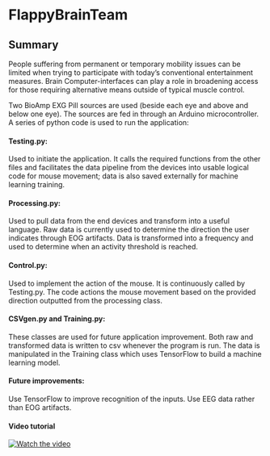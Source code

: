 # FlappyBrainTeam

## Summary

People suffering from permanent or temporary mobility issues can be limited when trying to participate with today’s conventional entertainment measures. Brain Computer-interfaces can play a role in broadening access for those requiring alternative means outside of typical muscle control.

Two BioAmp EXG Pill sources are used (beside each eye and above and below one eye). The sources are fed in through an Arduino microcontroller. A series of python code is used to run the application:

#### Testing.py:

Used to initiate the application. It calls the required functions from the other files and facilitates the data pipeline from the devices into usable logical code for mouse movement; data is also saved externally for machine learning training.

#### Processing.py:

Used to pull data from the end devices and transform into a useful language. Raw data is currently used to determine the direction the user indicates through EOG artifacts. Data is transformed into a frequency and used to determine when an activity threshold is reached.

#### Control.py:

Used to implement the action of the mouse. It is continuously called by Testing.py. The code actions the mouse movement based on the provided direction outputted from the processing class.

#### CSVgen.py and Training.py:

These classes are used for future application improvement. Both raw and transformed data is written to csv whenever the program is run. The data is manipulated in the Training class which uses TensorFlow to build a machine learning model.

#### Future improvements:

Use TensorFlow to improve recognition of the inputs. Use EEG data rather than EOG artifacts.

#### Video tutorial

[![Watch the video](https://q5n8c8q9.rocketcdn.me/wp-content/uploads/2019/09/YouTube-thumbnail-size-guide-best-practices-top-examples.png.webp)](https://youtu.be/bT--9shzQcU)

